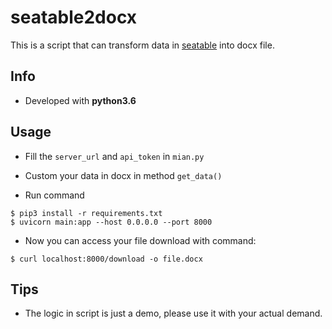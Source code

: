 # seatable2docx

This is a script that can transform data in [seatable](https://seatable.cn/) into docx file.

## Info

- Developed with **python3.6**

## Usage

- Fill the `server_url` and `api_token` in `mian.py`

- Custom your data in docx in method `get_data()`

- Run command
```shell
$ pip3 install -r requirements.txt
$ uvicorn main:app --host 0.0.0.0 --port 8000
```
- Now you can access your file download with command:
```shell
$ curl localhost:8000/download -o file.docx
```

## Tips

- The logic in script is just a demo, please use it with your actual demand.